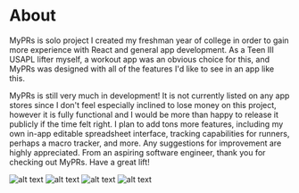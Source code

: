 # About

MyPRs is solo project I created my freshman year of college in order
to gain more experience with React and general app development. As a Teen III
USAPL lifter myself, a workout app was an obvious choice for this, and MyPRs
was designed with all of the features I'd like to see in an app like this.


MyPRs is still very much in development! It is not currently listed
on any app stores since I don't feel especially inclined to lose money on
this project, however it is fully functional and I would be more than happy
to release it publicly if the time felt right. I plan to add tons more features,
including my own in-app editable spreadsheet interface, tracking capabilities
for runners, perhaps a macro tracker, and more. Any suggestions for improvement
are highly appreciated. From an aspiring software engineer, thank you for checking
out MyPRs. Have a great lift!

![alt text][ss1]
![alt text][ss2]
![alt text][ss3]
![alt text][ss4]

[ss1]: https://github.com/sdupont06/MyPRs/blob/main/Simulator%20Screenshot%20-%20iPhone%20SE%20(3rd%20generation)%20-%202025-03-18%20at%2012.18.00.png
[ss2]: https://github.com/sdupont06/MyPRs/blob/main/Simulator%20Screenshot%20-%20iPhone%20SE%20(3rd%20generation)%20-%202025-03-18%20at%2012.18.05.png
[ss3]: https://github.com/sdupont06/MyPRs/blob/main/Simulator%20Screenshot%20-%20iPhone%20SE%20(3rd%20generation)%20-%202025-03-18%20at%2012.18.11.png
[ss4]: https://github.com/sdupont06/MyPRs/blob/main/Simulator%20Screenshot%20-%20iPhone%20SE%20(3rd%20generation)%20-%202025-03-18%20at%2012.18.15.png
